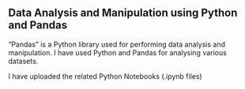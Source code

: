## Data Analysis and Manipulation using Python and Pandas  


“Pandas” is a Python library used for performing data analysis and manipulation. I have used Python and Pandas for analysing various datasets.     

I have uploaded the related Python Notebooks (.ipynb files)

